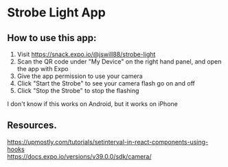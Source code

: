 # Strobe Light App

## How to use this app:
1. Visit https://snack.expo.io/@jswill88/strobe-light 
2. Scan the QR code under "My Device" on the right hand panel, and open the app with Expo
3. Give the app permission to use your camera
4. Click "Start the Strobe" to see your camera flash go on and off
5. Click "Stop the Strobe" to stop the flashing

I don't know if this works on Android, but it works on iPhone

## Resources. 
https://upmostly.com/tutorials/setinterval-in-react-components-using-hooks  
https://docs.expo.io/versions/v39.0.0/sdk/camera/ 
